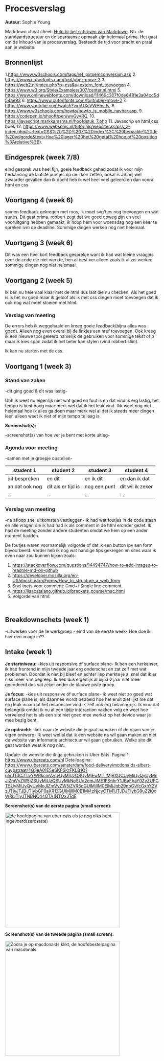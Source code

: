 # Procesverslag
**Auteur:** Sophie Young

Markdown cheat cheet: [Hulp bij het schrijven van Markdown](https://github.com/adam-p/markdown-here/wiki/Markdown-Cheatsheet). Nb. de standaardstructuur en de spartaanse opmaak zijn helemaal prima. Het gaat om de inhoud van je procesverslag. Besteedt de tijd voor pracht en praal aan je website.



## Bronnenlijst
1.https://www.w3schools.com/tags/ref_pxtoemconversion.asp
2. https://www.cufonfonts.com/font/uber-move-2
3. https://web2.nl/index.php?p=css&a=extern_font_toevoegen
4. https://www.w3.org/Style/Examples/007/center.nl.html
5. https://www.onlinewebfonts.com/download/11469c307f0de6481e3a04cc5d54ae93
6. https://www.cufonfonts.com/font/uber-move-2
7. https://www.youtube.com/watch?v=cUXcVWHhsJs, 
8. https://www.w3schools.com/howto/howto_js_mobile_navbar.asp, 
9. https://codepen.io/shooft/pen/wvGyvRQ, 
10. https://javascript.markkamsma.nl/hoofdstuk_7.php
11. Javascrip en html,css boek
12. https://www.websonic.nl/tutorials/websitecss/css_z-index.php#:~:text=CSS%20%2D%20Z%2Dindex%2C%20bepaalde%20de%20volgorde&text=Hoe%20lager%20het%20getal%20hoe,of%20position%3Arelative%3B).



## Eindgesprek (week 7/8)

eind gesprek was heel fijn, goeie feedback gehad zodat ik voor mijn herkansing de laatste puntjes op de I kon zetten, ookal is JS mij wel zwaarder gevallen dan ik dacht heb ik wel heel veel geleerd en dan vooral html en css

## Voortgang 4 (week 6)

samen feedback gekregen met roos, ik moet svg'tjes nog toevoegen en wat states. Dit gaat prima. robbert zegt dat we  goed opweg zijn en veel vooruitgang hebben gemaakt, ik hoop hem voor woensdag nog een keer te spreken ivm de deadline. Sommige dingen werken nog niet helemaal.


## Voortgang 3 (week 6)

Dit was een heel kort feedback gesprekje want ik had wat kleine vraagjes over de  code die niet werkte, ben al best ver alleen zoals ik al zei werken sommige dingen nog niet helemaal.



## Voortgang 2 (week 5)
Ik ben nu helemaal klaar met de html dus laat die nu checken. Als het goed is is het nu goed maar ik geloof als ik met css dingen moet toevoegen dat ik ook nog wat moet stoeien met html.

### Verslag van meeting
De errors heb ik weggehaald en kreeg goeie feedback(bijna alles was goed). Alleen nog even overal bij de linkjes een  href toevoegen. Ook kreeg ik een nieuwe tool geleerd namelijk de <span> gebruiken voor sommige tekst of p maar ik kies span zodat ik het beter kan stylen (vind robbert slim).
	
Ik kan nu starten met de css.


## Voortgang 1 (week 3)

### Stand van zaken

-dit ging goed & dit was lastig-

Uhh ik weet nu eigenlijk niet wat goed en fout is en dat vind ik erg lastig, het tempo is best hoog maar merk wel dat ik het leuk vind. Ikk weet nog niet helemaal hoe ik alles ga doen maar merk wel al dat ik steeds meer dingen leer, alleen weet ik niet of mijn tempo te laag is.

**Screenshot(s):**

-screenshot(s) van hoe ver je bent met korte uitleg-

### Agenda voor meeting

-samen met je groepje opstellen-

| student 1      | student 2          | student 3    | student 4        |
| ---            | ---                | ---          | ---              |
| dit bespreken  | en dit             | en ik dit    | en dan ik dat    |
| an dat ook nog | dit als er tijd is | nog een punt | dit wil ik zeker |
| ...            | ...                | ...          | ...              |

### Verslag van meeting

-na afloop snel uitkomsten vastleggen-
Ik had wat foutjes in de code staan en alle vragen die ik had had ik als comment in de html eronder gezet. Ik had de meeting zonder andere studenten omdat we hem op een ander moment hadden.

De foutjes waren voornamelijk volgorde of dat ik een button ipv een form bijvoorbeeld. Verder heb ik nog wat handige tips gekregen en sites waar ik even naar zou kunnen kijken zoals:
1. https://stackoverflow.com/questions/14494747/how-to-add-images-to-readme-md-on-github
2. https://developer.mozilla.org/en-US/docs/Learn/Forms/How_to_structure_a_web_form
3. Snel toets voor comment: Cmd+/ Single line comment
4. https://lisacatalano.github.io/brackets_course/mac.html
5. Volgorde van html:
   <html>
  <head>
  </head>
  <body>
    <header>
    </header>
    <main>
    </main>
    <footer>
    </footer>
  </body>
</html>



## Breakdownschets (week 1)

-uitwerken voor de 1e werkgroep - eind van de eerste week-
Hoe doe ik hier een image in??


## Intake (week 1)

**Je startniveau:** -kies uit responsive óf surface plane-
Ik ben een herkanser, ik had frontend in mijn tweede jaar erg onderschat en zat zelf met wat problemen. Doordat ik niet bij bleef en achter liep merkte je al snel dat ik er niks meer van begreep. Ik heb dus eigenlijk al bijna 2 jaar niet meer gecodeerd dus val zeker onder de blauwe piste groep.

**Je focus:** -kies uit responsive óf surface plane-
Ik weet niet zo goed wat surface plane is, als daarmee wordt bedoeld hoe het eruit ziet lijkt me dat erg leuk maar dat het responsive vind ik zelf ook erg belamngrijk. Ik vind dat belangrijk omdat ik nu al een tijdje interaction vakken volg en weet hoe vervelend het is als een site niet goed mee werkkt op het device waar je mee bezig bent.

**Je opdracht:** -link naar de website die je gaat namaken óf de naam van je eigen ontwerp-
Ik weet wel al dat ik een website na wil gaan maken en niet de website van informatie architectuur wil gaan gebruiken. Welke site dit gaat worden weet ik nog niet.

Update: de website die ik ga gebruiken is Uber Eats.
Pagina 1: https://www.ubereats.com/nl
Detailpagina: https://www.ubereats.com/amsterdam/food-delivery/mcdonalds-albert-cuypstraat/4G3eA01ESeSKFSKtFKLB1Q?pl=JTdCJTIyYWRkcmVzcyUyMiUzQSUyMjEwMTIlMjBXUCUyMiUyQyUyMnJlZmVyZW5jZSUyMiUzQSUyMkNoSUo2emJiME1FSnhrY1JBaFhaY0ZyZUFCTSUyMiUyQyUyMnJlZmVyZW5jZVR5cGUlMjIlM0ElMjJnb29nbGVfcGxhY2VzJTIyJTJDJTIybGF0aXR1ZGUlMjIlM0E1Mi4zNjcyOTM1JTJDJTIybG9uZ2l0dWRlJTIyJTNBNC44OTA1NTQxJTdE

**Screenshot(s) van de eerste pagina (small screen):**

<img src="images/Pagina1.png" width="375px" alt="de hoofdpagina van uber eats als je nog niks hebt ingevoerd(zerostate)">

**Screenshot(s) van de tweede pagina (small screen):**

<img src="images/detailpagina.png" width="375px" alt="Zodra je op macdonalds klikt, de hoofdbestelpagina van macdonals">
